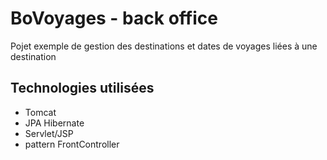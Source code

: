 # BoVoyages - back office
Pojet exemple de gestion des destinations et dates de voyages liées à une destination
## Technologies utilisées
* Tomcat
* JPA Hibernate
* Servlet/JSP
* pattern FrontController
